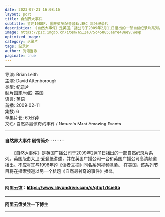 ```yaml
---
date: 2023-07-21 16:08:16
layout: post
title: 自然界大事件
subtitle: 蓝光1080P. 国粤英多配音音轨.BBC 高分纪录片
description: 《自然大事件》是英国广播公司于2009年2月11日播出的一部自然纪录片系列。英国版由大卫·爱登堡讲述，并在英国广播公司一台和英国广播公司高清频道播出。不应将其与1996年的《读者文摘》同名系列视频混淆...
image: https://pic.imgdb.cn/item/6512a075c458853aefe48ee9.webp
optimized_image: 
category: 纪录片
tags: 纪录片
author: 对酒当歌
paginate: true
---
```


---

导演: Brian Leith  
主演: David Attenborough  
类型: 纪录片  
制片国家/地区: 英国  
语言: 英语  
首播: 2009-02-11  
集数: 6  
单集片长: 60分钟  
又名: 自然界最惊奇的事件 / Nature's Most Amazing Events  

---

#### 自然界大事件 剧情简介 · · · · · ·

　　《自然大事件》是英国广播公司于2009年2月11日播出的一部自然纪录片系列。英国版由大卫·爱登堡讲述，并在英国广播公司一台和英国广播公司高清频道播出。不应将其与1996年的《读者文摘》同名系列视频混淆。 在美国，该系列节目将在探索频道以另一个标题《自然最神奇的事件》播出。

---

#### 阿里云盘：<https://www.aliyundrive.com/s/qfigf7BueS5>

---

**阿里云盘关注一下博主**

---

